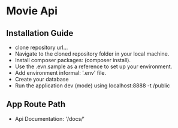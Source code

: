 # Movie Api

## Installation Guide

- clone repository url...
- Navigate to the cloned repository folder in your local machine.
- Install composer packages: (composer install).
- Use the .evn.sample as a reference to set up your environment.
- Add environment informal: '.env' file.
- Create your database
- Run the application dev (mode) using localhost:8888 -t /public

## App Route Path
- Api Documentation: '/docs/'